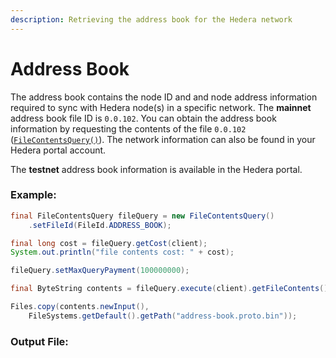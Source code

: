 ```yaml
---
description: Retrieving the address book for the Hedera network
---
```


# Address Book

The address book contains the node ID and and node address information required to sync with Hedera node\(s\) in a specific network.  The **mainnet** address book file ID is `0.0.102`. You can obtain the address book information by requesting the contents of the file `0.0.102` \([`FileContentsQuery()`](file-service-1/get-file-contents.md)\). The network information can also be found in your Hedera portal account.

The **testnet** address book information is available in the Hedera portal. 

### Example:

```java
final FileContentsQuery fileQuery = new FileContentsQuery()
    .setFileId(FileId.ADDRESS_BOOK);

final long cost = fileQuery.getCost(client);
System.out.println("file contents cost: " + cost);

fileQuery.setMaxQueryPayment(100000000);

final ByteString contents = fileQuery.execute(client).getFileContents().getContents();

Files.copy(contents.newInput(),
    FileSystems.getDefault().getPath("address-book.proto.bin"));
```

### Output File:






